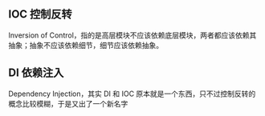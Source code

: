 ## IOC 控制反转

Inversion of Control，指的是高层模块不应该依赖底层模块，两者都应该依赖其抽象；抽象不应该依赖细节，细节应该依赖抽象。

## DI 依赖注入

Dependency Injection，其实 DI 和 IOC 原本就是一个东西，只不过控制反转的概念比较模糊，于是又出了一个新名字